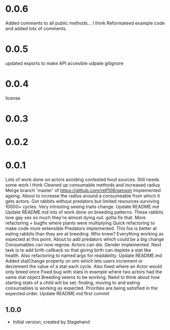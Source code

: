 # 0.0.6
Added comments to all public methods... I think
Reformateed example code and added lots of comments.

# 0.0.5
updated exports to make API accesible
udpate gitignore

# 0.0.4
license

# 0.0.3

# 0.0.2

# 0.0.1
Lots of work done on actors avoiding contested food sources. Still needs some work I think
Cleaned up consumable methods and increased radius
Merge branch 'master' of https://github.com/relf108/gensim
Implemented ageing. About to increase the radius around a consumeable from which it gets actors.
Got rabbits without predators but limited resources surviving 10000+ cycles. Very intresting seeing traits change.
Update README.md
Update README.md
lots of work done on breeding patterns. These rabbits love gay sex so much they're almost dying out. gotta fix that.
More refactoring + bugfix where plants were multiplying
Quick refactoring to make code more extensible
Predators implemented. This fox is better at eating rabbits than they are at breeding. Who knew?
Everything working as expected at this point. About to add predators which could be a big change
Consumables can now regrow. Actors can die. Gender implemented. Next task is to add birth callback so that giving birth can deplete a stat like health. Also refactoring to named args for readability.
Update README.md
Added statChange property on sim which lets users increment or decrement the value of a stat each cycle. Also fixed where an Actor would only breed once
Fixed bug with stats in example where two actors had the same stat object
Breeding seems to be working. Need to think about how starting stats of a child will be set. finding, moving to and eating consumables is working as expected. Priorities are being satisfied in the expected order.
Update README.md
first commit

## 1.0.0

- Initial version, created by Stagehand
